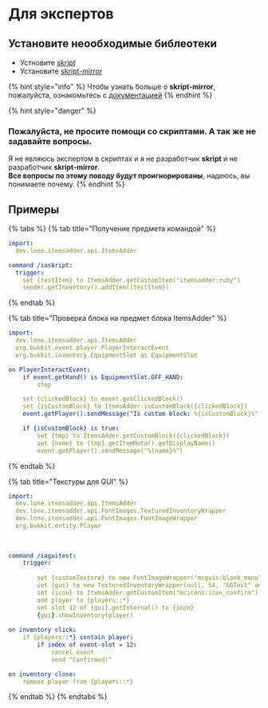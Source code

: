 # Для экспертов

## Установите неообходимые библеотеки

* Устновите [skript](https://github.com/SkriptLang/Skript/releases)
* Установите [skript-mirror](https://skripttools.net/addons?q=mirror)

{% hint style="info" %}
Чтобы узнать больше о **skript-mirror**, пожалуйста, ознакомьтесь с [документацией](https://skript-mirror.gitbook.io/docs/)
{% endhint %}

{% hint style="danger" %}
### Пожалуйста, **не просите помощи** со **скриптами**. А так же не задавайте вопросы.

Я не являюсь экспертом в скриптах и я не разработчик **skript** и не разработчик **skript-mirror**.  
**Все вопросы по этому поводу будут проигнорированы**, надеюсь, вы понимаете почему.
{% endhint %}

## Примеры

{% tabs %}
{% tab title="Получение предмета командой" %}
```yaml
import:
  dev.lone.itemsadder.api.ItemsAdder

command /iaskript:
  trigger:
    set {testItem} to ItemsAdder.getCustomItem("itemsadder:ruby")
    sender.getInventory().addItem({testItem})
```
{% endtab %}

{% tab title="Проверка блока на предмет блока ItemsAdder" %}
```yaml
import:
  dev.lone.itemsadder.api.ItemsAdder
  org.bukkit.event.player.PlayerInteractEvent
  org.bukkit.inventory.EquipmentSlot as EquipmentSlot

on PlayerInteractEvent:
    if event.getHand() is EquipmentSlot.OFF_HAND: 
        stop

    set {clickedBlock} to event.getClickedBlock()
    set {isCustomBlock} to ItemsAdder.isCustomBlock({clickedBlock})
    event.getPlayer().sendMessage("Is custom block: %{isCustomBlock}%")

    if {isCustomBlock} is true:
        set {tmp} to ItemsAdder.getCustomBlock({clickedBlock})
        set {name} to {tmp}.getItemMeta().getDisplayName()
        event.getPlayer().sendMessage("%{name}%")
```
{% endtab %}

{% tab title="Текстуры для GUI" %}
```yaml
import:
  dev.lone.itemsadder.api.ItemsAdder
  dev.lone.itemsadder.api.FontImages.TexturedInventoryWrapper
  dev.lone.itemsadder.api.FontImages.FontImageWrapper
  org.bukkit.entity.Player
  
  
		
command /iaguitest:
	trigger:
	
		set {customTexture} to new FontImageWrapper("mcguis:blank_menu")
		set {gui} to new TexturedInventoryWrapper(null, 54, "&0Test" and {customTexture})
		set {icon} to ItemsAdder.getCustomItem("mcicons:icon_confirm")
		add player to {players::*}
		set slot 12 of {gui}.getInternal() to {icon}
		{gui}.showInventory(player)
 
on inventory click:
	if {players::*} contain player:
		if index of event-slot = 12:
			cancel event
			send "Confirmed!"

on inventory close:
	remove player from {players::*}
```
{% endtab %}
{% endtabs %}



